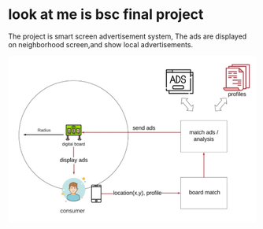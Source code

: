 # look at me is bsc final project

The project is smart screen advertisement system,
The ads are displayed on neighborhood screen,and show local advertisements.

![GitHub Logo](/lookatme.png)
